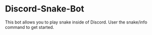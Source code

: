 # Discord-Snake-Bot
This bot allows you to play snake inside of Discord.
User the snake/info command to get started.
